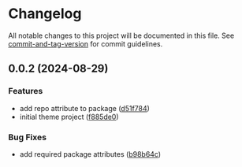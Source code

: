 # Changelog

All notable changes to this project will be documented in this file. See [commit-and-tag-version](https://github.com/absolute-version/commit-and-tag-version) for commit guidelines.

## 0.0.2 (2024-08-29)


### Features

* add repo attribute to package ([d51f784](https://github.com/tomleo/lightish/commit/d51f784a4b48b7889968d3e40ab35b22dbcd0e80))
* initial theme project ([f885de0](https://github.com/tomleo/lightish/commit/f885de00443038eb98999d6dfab7fb1c587fac36))


### Bug Fixes

* add required package attributes ([b98b64c](https://github.com/tomleo/lightish/commit/b98b64c2e5702cd1e7c6f2066d5ae4d3125bbf0c))
